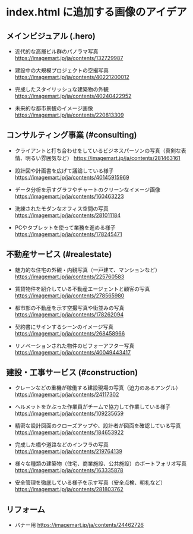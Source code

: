# index.html に追加する画像のアイデア

## メインビジュアル (.hero)

-   近代的な高層ビル群のパノラマ写真
https://imagemart.jp/ja/contents/132729987

-   建設中の大規模プロジェクトの空撮写真
https://imagemart.jp/ja/contents/40221200012

-   完成したスタイリッシュな建築物の外観
https://imagemart.jp/ja/contents/40240422952

-   未来的な都市景観のイメージ画像
https://imagemart.jp/ja/contents/220813309

## コンサルティング事業 (#consulting)

-   クライアントと打ち合わせをしているビジネスパーソンの写真（真剣な表情、明るい雰囲気など）
https://imagemart.jp/ja/contents/281463161

-   設計図や計画書を広げて議論している様子
https://imagemart.jp/ja/contents/40145915969

-   データ分析を示すグラフやチャートのクリーンなイメージ画像
https://imagemart.jp/ja/contents/160463223

-   洗練されたモダンなオフィス空間の写真
https://imagemart.jp/ja/contents/281011184

-   PCやタブレットを使って業務を進める様子
https://imagemart.jp/ja/contents/178245471

## 不動産サービス (#realestate)

-   魅力的な住宅の外観・内観写真（一戸建て、マンションなど）
https://imagemart.jp/ja/contents/225760583

-   賃貸物件を紹介している不動産エージェントと顧客の写真
https://imagemart.jp/ja/contents/278565980

-   都市部の不動産を示す空撮写真や街並みの写真
https://imagemart.jp/ja/contents/178262094

-   契約書にサインするシーンのイメージ写真
https://imagemart.jp/ja/contents/268458966

-   リノベーションされた物件のビフォーアフター写真
https://imagemart.jp/ja/contents/40049443417

## 建設・工事サービス (#construction)

-   クレーンなどの重機が稼働する建設現場の写真（迫力のあるアングル）
https://imagemart.jp/ja/contents/24117302

-   ヘルメットをかぶった作業員がチームで協力して作業している様子
https://imagemart.jp/ja/contents/109235659

-   精密な設計図面のクローズアップや、設計者が図面を確認している写真
https://imagemart.jp/ja/contents/184653922

-   完成した橋や道路などのインフラの写真
https://imagemart.jp/ja/contents/219764139

-   様々な種類の建築物（住宅、商業施設、公共施設）のポートフォリオ写真
https://imagemart.jp/ja/contents/163335878

-   安全管理を徹底している様子を示す写真（安全点検、朝礼など）
https://imagemart.jp/ja/contents/281803762

## リフォーム

- バナー用
https://imagemart.jp/ja/contents/24462726
